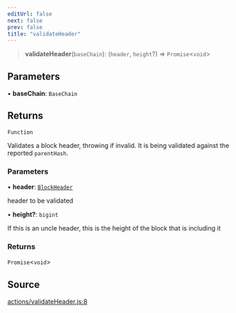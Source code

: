 ```yaml
---
editUrl: false
next: false
prev: false
title: "validateHeader"
---
```


> **validateHeader**(`baseChain`): (`header`, `height`?) => `Promise`\<`void`\>

## Parameters

• **baseChain**: `BaseChain`

## Returns

`Function`

Validates a block header, throwing if invalid. It is being validated against the reported `parentHash`.

### Parameters

• **header**: [`BlockHeader`](/reference/tevm/block/classes/blockheader/)

header to be validated

• **height?**: `bigint`

If this is an uncle header, this is the height of the block that is including it

### Returns

`Promise`\<`void`\>

## Source

[actions/validateHeader.js:8](https://github.com/evmts/tevm-monorepo/blob/main/packages/blockchain/src/actions/validateHeader.js#L8)

